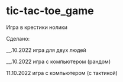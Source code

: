 # tic-tac-toe_game

Игра в крестики нолики

Сделано:

__.10.2022 игра для двух людей

__.10.2022 игра с компьютером (рандом)

11.10.2022 игра с компьютером (с тактикой)
